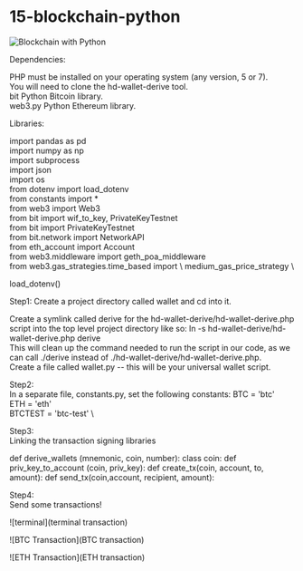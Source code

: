 # 15-blockchain-python

![Blockchain with Python](newtons-coin-cradle.jpg)

Dependencies: 

PHP must be installed on your operating system (any version, 5 or 7). \
You will need to clone the hd-wallet-derive tool. \
bit Python Bitcoin library. \
web3.py Python Ethereum library. 

Libraries: 

import pandas as pd \
import numpy as np \
import subprocess \
import json \
import os \
from dotenv import load_dotenv \
from constants import * \
from web3 import Web3 \
from bit import wif_to_key, PrivateKeyTestnet \
from bit import PrivateKeyTestnet \
from bit.network import NetworkAPI \
from eth_account import Account \
from web3.middleware import geth_poa_middleware \
from web3.gas_strategies.time_based import \ 
medium_gas_price_strategy \ 

load_dotenv()

Step1:
Create a project directory called wallet and cd into it.

Create a symlink called derive for the hd-wallet-derive/hd-wallet-derive.php script into the top level project directory like so: ln -s hd-wallet-derive/hd-wallet-derive.php derive \
This will clean up the command needed to run the script in our code, as we can call ./derive instead of ./hd-wallet-derive/hd-wallet-derive.php.  \
Create a file called wallet.py -- this will be your universal wallet script.

Step2:  \
In a separate file, constants.py, set the following constants:
BTC = 'btc' \
ETH = 'eth' \
BTCTEST = 'btc-test' \

Step3:  \
Linking the transaction signing libraries

def derive_wallets (mnemonic, coin, number):
class coin:
def priv_key_to_account (coin, priv_key):
def create_tx(coin, account, to, amount):
def send_tx(coin,account, recipient, amount):

Step4: \
Send some transactions!

![terminal](terminal transaction)

![BTC Transaction](BTC transaction)

![ETH Transaction](ETH transaction)






